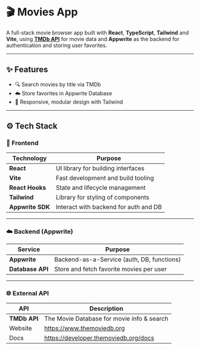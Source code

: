 # 🎬 Movies App

A full-stack movie browser app built with **React**, **TypeScript**, **Tailwind** and **Vite**, using **[TMDb API](https://www.themoviedb.org/)** for movie data and **Appwrite** as the backend for authentication and storing user favorites.

---

## ✨ Features

- 🔍 Search movies by title via TMDb
- ☁️ Store favorites in Appwrite Database
- 🎨 Responsive, modular design with Tailwind

---

## ⚙️ Tech Stack

### 🧩 Frontend

| Technology        | Purpose                                       |
|-------------------|-----------------------------------------------|
| **React**         | UI library for building interfaces             |
| **Vite**          | Fast development and build tooling             |
| **React Hooks**   | State and lifecycle management                 |
| **Tailwind**      | Library for styling of components              |
| **Appwrite SDK**  | Interact with backend for auth and DB          |

---

### ☁️ Backend (Appwrite)

| Service           | Purpose                                       |
|-------------------|-----------------------------------------------|
| **Appwrite**      | Backend-as-a-Service (auth, DB, functions)     |
| **Database API**  | Store and fetch favorite movies per user       |

---

### 🌐 External API

| API               | Description                                     |
|-------------------|-------------------------------------------------|
| **TMDb API**      | The Movie Database for movie info & search      |
| Website           | https://www.themoviedb.org                      |
| Docs              | https://developer.themoviedb.org/docs           |

